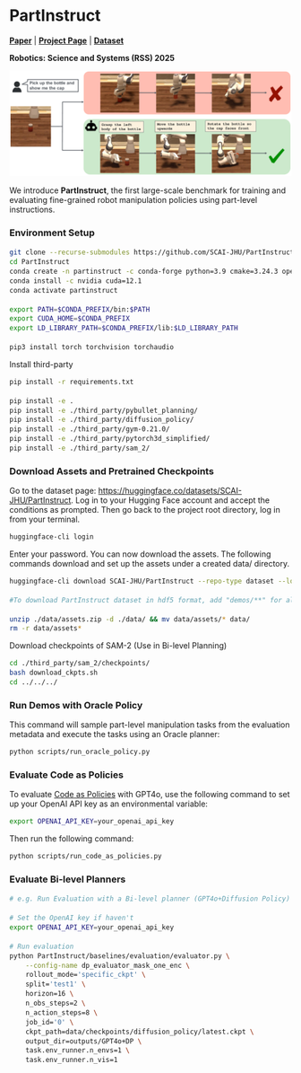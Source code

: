 # PartInstruct

<a href="https://openreview.net/pdf?id=Kb4fDvJBlj"><strong>Paper</strong></a>
  |
<a href="https://partinstruct.github.io/"><strong>Project Page</strong></a>
  |
<a href="https://huggingface.co/datasets/SCAI-JHU/PartInstruct"><strong>Dataset</strong></a>

**Robotics: Science and Systems (RSS) 2025**

![intro](teaser/figure_intro.png)

We introduce **PartInstruct**, the first large-scale benchmark for training and evaluating fine-grained robot manipulation policies using part-level instructions.

### Environment Setup 


```bash
git clone --recurse-submodules https://github.com/SCAI-JHU/PartInstruct.git
cd PartInstruct
conda create -n partinstruct -c conda-forge python=3.9 cmake=3.24.3 open3d ninja gcc_linux-64=12 gxx_linux-64=12
conda install -c nvidia cuda=12.1
conda activate partinstruct

export PATH=$CONDA_PREFIX/bin:$PATH
export CUDA_HOME=$CONDA_PREFIX
export LD_LIBRARY_PATH=$CONDA_PREFIX/lib:$LD_LIBRARY_PATH

pip3 install torch torchvision torchaudio
```

Install third-party

```bash
pip install -r requirements.txt

pip install -e .
pip install -e ./third_party/pybullet_planning/
pip install -e ./third_party/diffusion_policy/
pip install -e ./third_party/gym-0.21.0/
pip install -e ./third_party/pytorch3d_simplified/
pip install -e ./third_party/sam_2/

```

### Download Assets and Pretrained Checkpoints
Go to the dataset page: https://huggingface.co/datasets/SCAI-JHU/PartInstruct. Log in to your Hugging Face account and accept the conditions as prompted. Then go back to the project root directory, log in from your terminal.

```bash
huggingface-cli login
```
Enter your password. You can now download the assets. The following commands download and set up the assets under a created data/ directory.

```bash
huggingface-cli download SCAI-JHU/PartInstruct --repo-type dataset --local-dir ./data --include "*.json" "assets.zip" "checkpoints/**" 

#To download PartInstruct dataset in hdf5 format, add "demos/**" for all demo, "demos/OBJECT_NAME.hdf5" for demo of specific object type

unzip ./data/assets.zip -d ./data/ && mv data/assets/* data/
rm -r data/assets*
```

Download checkpoints of SAM-2 (Use in Bi-level Planning)

```bash
cd ./third_party/sam_2/checkpoints/
bash download_ckpts.sh
cd ../../../
```

### Run Demos with Oracle Policy
This command will sample part-level manipulation tasks from the evaluation metadata and execute the tasks using an Oracle planner:
```bash
python scripts/run_oracle_policy.py
```

### Evaluate Code as Policies
To evaluate [Code as Policies](https://code-as-policies.github.io/) with GPT4o, use the following command to set up your OpenAI API key as an environmental variable:
```bash
export OPENAI_API_KEY=your_openai_api_key
```
Then run the following command:
```bash
python scripts/run_code_as_policies.py
```

### Evaluate Bi-level Planners

```bash
# e.g. Run Evaluation with a Bi-level planner (GPT4o+Diffusion Policy)

# Set the OpenAI key if haven't
export OPENAI_API_KEY=your_openai_api_key

# Run evaluation
python PartInstruct/baselines/evaluation/evaluator.py \
    --config-name dp_evaluator_mask_one_enc \
    rollout_mode='specific_ckpt' \
    split='test1' \
    horizon=16 \
    n_obs_steps=2 \
    n_action_steps=8 \
    job_id='0' \
    ckpt_path=data/checkpoints/diffusion_policy/latest.ckpt \
    output_dir=outputs/GPT4o+DP \
    task.env_runner.n_envs=1 \
    task.env_runner.n_vis=1
```

